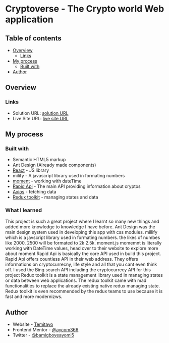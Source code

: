 # Cryptoverse - The Crypto world Web application



## Table of contents

- [Overview](#overview)
  - [Links](#links)
- [My process](#my-process)
  - [Built with](#built-with)
- [Author](#author)




## Overview



### Links

- Solution URL: [solution URL](https://github.com/Aycom366/cryptoverse)
- Live Site URL: [live site URL](http://cryptoverse-seven.vercel.app/)

## My process

### Built with

- Semantic HTML5 markup
- Ant Design (Already made components)
- [React](https://reactjs.org/) - JS library
- milify - A javascript library used in formating numbers
- [moment](https://momentjs.com/) - working with dateTime
- [Rapid Api](https://rapidapi.com/) - The main API providing information about cryptos
- [Axios](https://github.com/axios/axios) - fetching data
- [Redux toolkit](https://redux-toolkit.js.org/) - managing states and data


### What I learned
This project is such a great project where I learnt so many new things and added more knowledge to knowledge I have before. Ant Design was the main design system used in developing this app with  css modules. 
millify which is a javscript library used in formating numbers. the likes of numbes like 2000, 2500 will be formated to 2k 2.5k.
moment.js momemnt is literally working with DateTime values, head over to their website to explore more about moment
Rapid Api is basically the core API used in build this project. Rapid Api offers countless API in their web address. They offers informations on cryptocurrecny, life style and all that you cant even think off. I used the Bing search API including the cryptocurrecy API for this project
Redux toolkit is a state management library used in managing states or data between web applications. The redux toolkit came with mad functionalities to replace the already existing native redux managing state. Redux toolkit is even recommended by the redux teams to use because it is fast and more modernizws.

## Author

- Website - [Temitayo](https://temitayo-portfolio.vercel.app/)
- Frontend Mentor - [@aycom366](https://www.frontendmentor.io/profile/aycom366)
- Twitter - [@bamigboyeayomi5](https://twitter.com/bamigboyeayomi5)

